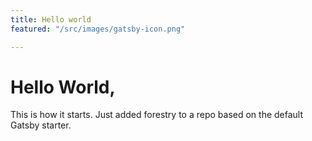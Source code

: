 ```yaml
---
title: Hello world
featured: "/src/images/gatsby-icon.png"

---
```

# Hello World,

This is how it starts. Just added forestry to a repo based on the default Gatsby starter.
